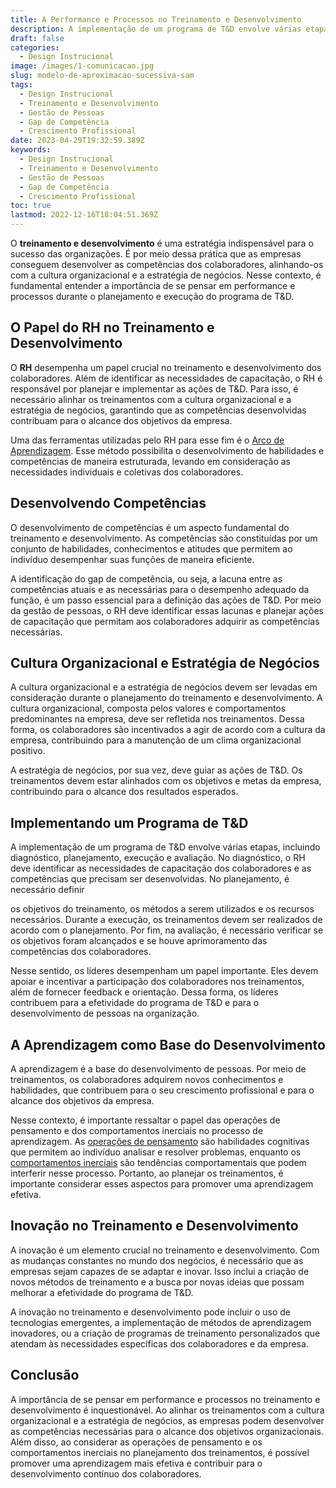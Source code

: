 ```yaml
---
title: A Performance e Processos no Treinamento e Desenvolvimento
description: A implementação de um programa de T&D envolve várias etapas, incluindo diagnóstico, planejamento, execução e avaliação. No diagnóstico, o RH deve identificar as necessidades de capacitação dos colaboradores e as competências que precisam ser desenvolvidas.
draft: false
categories:
  - Design Instrucional
image: /images/1-comunicacao.jpg
slug: modelo-de-aproximacao-sucessiva-sam
tags:
  - Design Instrucional
  - Treinamento e Desenvolvimento
  - Gestão de Pessoas
  - Gap de Competência
  - Crescimento Profissional
date: 2023-04-29T19:32:59.389Z
keywords:
  - Design Instrucional
  - Treinamento e Desenvolvimento
  - Gestão de Pessoas
  - Gap de Competência
  - Crescimento Profissional
toc: true
lastmod: 2022-12-16T18:04:51.369Z
---
```


O **treinamento e desenvolvimento** é uma estratégia indispensável para o sucesso das organizações. É por meio dessa prática que as empresas conseguem desenvolver as competências dos colaboradores, alinhando-os com a cultura organizacional e a estratégia de negócios. Nesse contexto, é fundamental entender a importância de se pensar em performance e processos durante o planejamento e execução do programa de T&D.

## **O Papel do RH no Treinamento e Desenvolvimento**

O **RH** desempenha um papel crucial no treinamento e desenvolvimento dos colaboradores. Além de identificar as necessidades de capacitação, o RH é responsável por planejar e implementar as ações de T&D. Para isso, é necessário alinhar os treinamentos com a cultura organizacional e a estratégia de negócios, garantindo que as competências desenvolvidas contribuam para o alcance dos objetivos da empresa.

Uma das ferramentas utilizadas pelo RH para esse fim é o [Arco de Aprendizagem](https://d4t.dev/notes/Design-4-Thinking/Dia-a-dia-do-Designer-Instrucional/Arco-de-aprendizagem/). Esse método possibilita o desenvolvimento de habilidades e competências de maneira estruturada, levando em consideração as necessidades individuais e coletivas dos colaboradores.

## **Desenvolvendo Competências**

O desenvolvimento de competências é um aspecto fundamental do treinamento e desenvolvimento. As competências são constituídas por um conjunto de habilidades, conhecimentos e atitudes que permitem ao indivíduo desempenhar suas funções de maneira eficiente.

A identificação do gap de competência, ou seja, a lacuna entre as competências atuais e as necessárias para o desempenho adequado da função, é um passo essencial para a definição das ações de T&D. Por meio da gestão de pessoas, o RH deve identificar essas lacunas e planejar ações de capacitação que permitam aos colaboradores adquirir as competências necessárias.

## **Cultura Organizacional e Estratégia de Negócios**

A cultura organizacional e a estratégia de negócios devem ser levadas em consideração durante o planejamento do treinamento e desenvolvimento. A cultura organizacional, composta pelos valores e comportamentos predominantes na empresa, deve ser refletida nos treinamentos. Dessa forma, os colaboradores são incentivados a agir de acordo com a cultura da empresa, contribuindo para a manutenção de um clima organizacional positivo.

A estratégia de negócios, por sua vez, deve guiar as ações de T&D. Os treinamentos devem estar alinhados com os objetivos e metas da empresa, contribuindo para o alcance dos resultados esperados.

## **Implementando um Programa de T&D**

A implementação de um programa de T&D envolve várias etapas, incluindo diagnóstico, planejamento, execução e avaliação. No diagnóstico, o RH deve identificar as necessidades de capacitação dos colaboradores e as competências que precisam ser desenvolvidas. No planejamento, é necessário definir

os objetivos do treinamento, os métodos a serem utilizados e os recursos necessários. Durante a execução, os treinamentos devem ser realizados de acordo com o planejamento. Por fim, na avaliação, é necessário verificar se os objetivos foram alcançados e se houve aprimoramento das competências dos colaboradores.

Nesse sentido, os líderes desempenham um papel importante. Eles devem apoiar e incentivar a participação dos colaboradores nos treinamentos, além de fornecer feedback e orientação. Dessa forma, os líderes contribuem para a efetividade do programa de T&D e para o desenvolvimento de pessoas na organização.

## **A Aprendizagem como Base do Desenvolvimento**

A aprendizagem é a base do desenvolvimento de pessoas. Por meio de treinamentos, os colaboradores adquirem novos conhecimentos e habilidades, que contribuem para o seu crescimento profissional e para o alcance dos objetivos da empresa.

Nesse contexto, é importante ressaltar o papel das operações de pensamento e dos comportamentos inerciais no processo de aprendizagem. As [operações de pensamento](https://d4t.dev/notes/Design-4-Thinking/Opera%C3%A7%C3%B5es-de-Pensamento/Opera%C3%A7%C3%B5es-de-Pensamento/) são habilidades cognitivas que permitem ao indivíduo analisar e resolver problemas, enquanto os [comportamentos inerciais](https://d4t.dev/notes/Design-4-Thinking/Comportamentos-Inerciais/Comportamentos-Inerciais/) são tendências comportamentais que podem interferir nesse processo. Portanto, ao planejar os treinamentos, é importante considerar esses aspectos para promover uma aprendizagem efetiva.

## **Inovação no Treinamento e Desenvolvimento**

A inovação é um elemento crucial no treinamento e desenvolvimento. Com as mudanças constantes no mundo dos negócios, é necessário que as empresas sejam capazes de se adaptar e inovar. Isso inclui a criação de novos métodos de treinamento e a busca por novas ideias que possam melhorar a efetividade do programa de T&D.

A inovação no treinamento e desenvolvimento pode incluir o uso de tecnologias emergentes, a implementação de métodos de aprendizagem inovadores, ou a criação de programas de treinamento personalizados que atendam às necessidades específicas dos colaboradores e da empresa.

## **Conclusão**

A importância de se pensar em performance e processos no treinamento e desenvolvimento é inquestionável. Ao alinhar os treinamentos com a cultura organizacional e a estratégia de negócios, as empresas podem desenvolver as competências necessárias para o alcance dos objetivos organizacionais. Além disso, ao considerar as operações de pensamento e os comportamentos inerciais no planejamento dos treinamentos, é possível promover uma aprendizagem mais efetiva e contribuir para o desenvolvimento contínuo dos colaboradores.